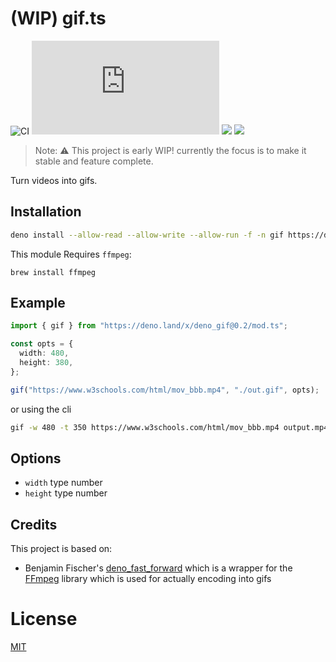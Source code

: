 # (WIP) gif.ts

![CI](https://github.com/Eyoatam/gif.ts/workflows/ci/badge.svg)
![](https://img.shields.io/github/v/release/Eyoatam/gif.ts?logo=github)
![](https://img.shields.io/badge/license-MIT-blue.svg)
![](https://img.shields.io/badge/deno-^1.4.0-informational?logo=deno")

> Note: :warning: This project is early WIP! currently the focus is to make it
> stable and feature complete.

Turn videos into gifs.

## Installation

```bash
deno install --allow-read --allow-write --allow-run -f -n gif https://deno.land/x/deno_gif@0.2/cli.ts
```

This module Requires `ffmpeg`:

```
brew install ffmpeg
```

## Example

```ts
import { gif } from "https://deno.land/x/deno_gif@0.2/mod.ts";

const opts = {
  width: 480,
  height: 380,
};

gif("https://www.w3schools.com/html/mov_bbb.mp4", "./out.gif", opts);
```

or using the cli

```bash
gif -w 480 -t 350 https://www.w3schools.com/html/mov_bbb.mp4 output.mp4
```

## Options

- `width` type number
- `height` type number

## Credits

This project is based on:

- Benjamin Fischer's
  [deno_fast_forward](https://github.com/c4spar/deno-fast-forward) which is a
  wrapper for the [FFmpeg](https://github.com/ffmpeg/ffmpeg) library which is
  used for actually encoding into gifs

# License

[MIT](https://github.com/Eyoatam/gif.ts/blob/master/LICENSE)
